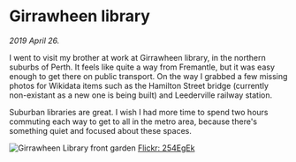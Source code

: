 Girrawheen library
==================

*2019 April 26.*

I went to visit my brother at work at Girrawheen library,
in the northern suburbs of Perth.
It feels like quite a way from Fremantle,
but it was easy enough to get there on public transport.
On the way I grabbed a few missing photos for Wikidata items
such as the Hamilton Street bridge (currently non-existant as a new one is being built)
and Leederville railway station.

Suburban libraries are great.
I wish I had more time to spend two hours commuting each way to get to all in the metro area,
because there's something quiet and focused about these spaces.

![Girrawheen Library front garden](https://live.staticflickr.com/65535/40735536043_2c08350867_c.jpg)
[Flickr: 254EgEk](https://flic.kr/p/254EgEk)
